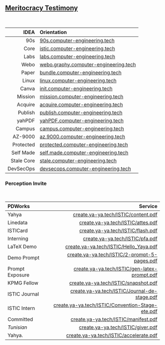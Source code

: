 ## [Meritocracy Testimony](https://www.meritocracy.com/)

<br>

| IDEA | Orientation |
|--------------:|:-----|
| 90s          | [90s.computer-engineering.tech](https://90s.computer-engineering.tech) |
| Core         | [istic.computer-engineering.tech](https://istic.computer-engineering.tech) |
| Labs         | [labs.computer-engineering.tech](https://labs.computer-engineering.tech) |
| Webo         | [webo.graphy.computer-engineering.tech](https://webo.graphy.computer-engineering.tech) |
| Paper        | [bundle.computer-engineering.tech](https://bundle.computer-engineering.tech/best/ow.pdf) |
| Linux        | [linux.computer-engineering.tech](https://linux.computer-engineering.tech) |
| Canva        | [init.computer-engineering.tech](https://blablaitsme.my.canva.site/welcome-computer-engineering) |
| Mission      | [mission.computer-engineering.tech](https://mission.computer-engineering.tech) |
| Acquire      | [acquire.computer-engineering.tech](https://acquire.computer-engineering.tech) |
| Publish      | [publish.computer-engineering.tech](https://publish.computer-engineering.tech) |
| yahPDF       | [yahPDF.computer-engineering.tech](https://yahPDF.computer-engineering.tech) |
| Campus       | [campus.computer-engineering.tech](https://campus.computer-engineering.tech) |
| AZ-9000      | [az.9000.computer-engineering.tech](https://az.9000.computer-engineering.tech) |
| Protected    | [protected.computer-engineering.tech](https://protected.computer-engineering.tech) |
| Self Made    | [self.made.computer-engineering.tech](https://self.made.computer-engineering.tech/mass2.pdf) |
| Stale Core   | [stale.computer-engineering.tech](https://stale.computer-engineering.tech) |
| DevSecOps    | [devsecops.computer-engineering.tech](https://devsecops.computer-engineering.tech) |

### Perception Invite

<br>

| PDWorks           | Service                                                                       |
|:-------------------------|---------------------------------------------------------------------------:|
| Yahya             | [create.ya-ya.tech/ISTIC/content.pdf](https://create.ya-ya.tech/ISTIC/content.pdf) |
| Linedata               | [create.ya-ya.tech/ISTIC/attes.pdf](https://create.ya-ya.tech/ISTIC/attes.pdf) |
| ISTICard               | [create.ya-ya.tech/ISTIC/flash.pdf](https://create.ya-ya.tech/ISTIC/flash.pdf) |
| Interning                | [create.ya-ya.tech/ISTIC/pfa.pdf](https://create.ya-ya.tech/ISTIC/pfa.pdf) |
| LaTeX Demo          | [create.ya-ya.tech/ISTIC/Hello_Yaya.pdf](https://create.ya-ya.tech/ISTIC/Hello_Yaya.pdf) |
| Demo Prompt    | [create.ya-ya.tech/ISTIC/2-prompt-5-pages.pdf](https://create.ya-ya.tech/ISTIC/2-prompt-5-pages.pdf) |
| Prompt Exposure    | [create.ya-ya.tech/ISTIC/gen-latex-prompt.pdf](https://create.ya-ya.tech/ISTIC/gen-latex-prompt.pdf) |
| KPMG Fellow           | [create.ya-ya.tech/ISTIC/snapshot.pdf](https://create.ya-ya.tech/ISTIC/snapshot.pdf) |
| ISTIC Journal   | [create.ya-ya.tech/ISTIC/Journal-de-stage.pdf](https://create.ya-ya.tech/ISTIC/Journal-de-stage.pdf) |
| ISTIC Intern| [create.ya-ya.tech/ISTIC/Convention-Stage-ete.pdf](https://create.ya-ya.tech/ISTIC/Convention-Stage-ete.pdf) |
| Committed           | [create.ya-ya.tech/ISTIC/manifest.pdf](https://create.ya-ya.tech/ISTIC/manifest.pdf) |
| *Tunisian*           | [create.ya-ya.tech/ISTIC/giver.pdf](https://create.ya-ya.tech/ISTIC/giver.pdf) |
| Yahya.         | [create.ya-ya.tech/ISTIC/accelerate.pdf](https://create.ya-ya.tech/ISTIC/accelerate.pdf) |

